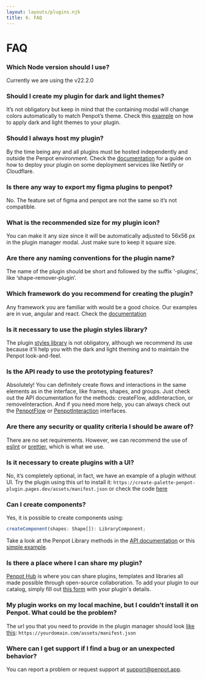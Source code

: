 ```yaml
---
layout: layouts/plugins.njk
title: 6. FAQ
---
```


# FAQ

### Which Node version should I use?

Currently we are using the v22.2.0

### Should I create my plugin for dark and light themes?

It’s not obligatory but keep in mind that the containing modal will change colors automatically to match Penpot’s theme. Check this <a target="_blank" href="https://github.com/penpot/penpot-plugins-samples/tree/main/theme">example</a> on how to apply dark and light themes to your plugin.

### Should I always host my plugin?

By the time being any and all plugins must be hosted independently and outside the Penpot environment. Check the <a target="_blank" href="/plugins/deployment/">documentation</a> for a guide on how to deploy your plugin on some deployment services like Netlify or Cloudflare.

### Is there any way to export my figma plugins to penpot?

No. The feature set of figma and penpot are not the same so it’s not compatible.

### What is the recommended size for my plugin icon?

You can make it any size since it will be automatically adjusted to 56x56 px in the plugin manager modal. Just make sure to keep it square size.

### Are there any naming conventions for the plugin name?

The name of the plugin should be short and followed by the suffix ‘-plugins’, like ‘shape-remover-plugin’.

### Which framework do you recommend for creating the plugin?

Any framework you are familiar with would be a good choice. Our examples are in vue, angular and react. Check the <a target="_blank" href="/plugins/create-a-plugin/">documentation</a>

### Is it necessary to use the plugin styles library?

The plugin <a target="_blank" href="https://www.npmjs.com/package/@penpot/plugin-styles">styles library</a> is not obligatory, although we recommend its use because it'll help you with the dark and light theming and to maintain the Penpot look-and-feel.

### Is the API ready to use the prototyping features?

Absolutely! You can definitely create flows and interactions in the same elements as in the interface, like frames, shapes, and groups. Just check out the API documentation for the methods: createFlow, addInteraction, or removeInteraction. And if you need more help, you can always check out the <a target="_blank" href="https://penpot-plugins-api-doc.pages.dev/interfaces/PenpotFlow">PenpotFlow</a> or <a target="_blank" href="https://penpot-plugins-api-doc.pages.dev/interfaces/PenpotInteraction">PenpotInteraction</a> interfaces.

### Are there any security or quality criteria I should be aware of?

There are no set requirements. However, we can recommend the use of <a target="_blank" href="https://typescript-eslint.io/">eslint</a> or <a target="_blank" href="https://prettier.io/">prettier</a>, which is what we use.

### Is it necessary to create plugins with a UI?

No, it’s completely optional, in fact, we have an example of a plugin without UI. Try the plugin using this url to install it: <code class="language-js">https:\/\/create-palette-penpot-plugin.pages.dev/assets/manifest.json</code> or check the code <a target="_blank" href="https://github.com/penpot/penpot-plugins/tree/main/apps/create-palette-plugin">here</a>

### Can I create components?

Yes, it is possible to create components using:

```js
createComponent(shapes: Shape[]): LibraryComponent;
```

Take a look at the Penpot Library methods in the <a target="_blank" href="https://penpot-plugins-api-doc.pages.dev/interfaces/Library">API documentation</a> or this <a target="_blank" href="https://github.com/penpot/penpot-plugins-samples/tree/main/components-library">simple example</a>.

### Is there a place where I can share my plugin?

<a target="_blank" href="https://penpot.app/penpothub">Penpot Hub</a> is where you can share plugins, templates and libraries all made possible through open-source collaboration. To add your plugin to our catalog, simply fill out <a target="_blank" href="https://penpot.app/penpothub/plugins/create-plugin">this form</a> with your plugin's details.

### My plugin works on my local machine, but I couldn’t install it on Penpot. What could be the problem?

The url you that you need to provide in the plugin manager should look <a target="_blank" href="/plugins/create-a-plugin/#2.6.-step-6.-configure-the-manifest-file">like this</a>: <code class="language-bash">https:\/\/yourdomain.com/assets/manifest.json</code>

### Where can I get support if I find a bug or an unexpected behavior?

You can report a problem or request support at <a href="mailto:support@penpot.app">support@penpot.app</a>.
